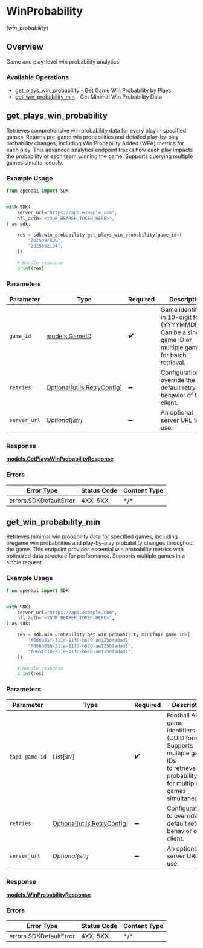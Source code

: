 # WinProbability
(*win_probability*)

## Overview

Game and play-level win probability analytics

### Available Operations

* [get_plays_win_probability](#get_plays_win_probability) - Get Game Win Probability by Plays
* [get_win_probability_min](#get_win_probability_min) - Get Minimal Win Probability Data

## get_plays_win_probability

Retrieves comprehensive win probability data for every play in specified games.
Returns pre-game win probabilities and detailed play-by-play probability changes,
including Win Probability Added (WPA) metrics for each play. This advanced analytics
endpoint tracks how each play impacts the probability of each team winning the game.
Supports querying multiple games simultaneously.


### Example Usage

<!-- UsageSnippet language="python" operationID="getPlaysWinProbability" method="get" path="/api/secured/plays/winProbability" -->
```python
from openapi import SDK


with SDK(
    server_url="https://api.example.com",
    nfl_auth="<YOUR_BEARER_TOKEN_HERE>",
) as sdk:

    res = sdk.win_probability.get_plays_win_probability(game_id=[
        "2025092800",
        "2025092104",
    ])

    # Handle response
    print(res)

```

### Parameters

| Parameter                                                                                                              | Type                                                                                                                   | Required                                                                                                               | Description                                                                                                            |
| ---------------------------------------------------------------------------------------------------------------------- | ---------------------------------------------------------------------------------------------------------------------- | ---------------------------------------------------------------------------------------------------------------------- | ---------------------------------------------------------------------------------------------------------------------- |
| `game_id`                                                                                                              | [models.GameID](../../models/gameid.md)                                                                                | :heavy_check_mark:                                                                                                     | Game identifier(s) in 10-digit format (YYYYMMDDNN). Can be a single game ID or multiple game IDs for batch retrieval.  |
| `retries`                                                                                                              | [Optional[utils.RetryConfig]](../../models/utils/retryconfig.md)                                                       | :heavy_minus_sign:                                                                                                     | Configuration to override the default retry behavior of the client.                                                    |
| `server_url`                                                                                                           | *Optional[str]*                                                                                                        | :heavy_minus_sign:                                                                                                     | An optional server URL to use.                                                                                         |

### Response

**[models.GetPlaysWinProbabilityResponse](../../models/getplayswinprobabilityresponse.md)**

### Errors

| Error Type             | Status Code            | Content Type           |
| ---------------------- | ---------------------- | ---------------------- |
| errors.SDKDefaultError | 4XX, 5XX               | \*/\*                  |

## get_win_probability_min

Retrieves minimal win probability data for specified games, including pregame
win probabilities and play-by-play probability changes throughout the game.
This endpoint provides essential win probability metrics with optimized data
structure for performance. Supports multiple games in a single request.


### Example Usage

<!-- UsageSnippet language="python" operationID="getWinProbabilityMin" method="get" path="/api/secured/plays/winProbabilityMin" -->
```python
from openapi import SDK


with SDK(
    server_url="https://api.example.com",
    nfl_auth="<YOUR_BEARER_TOKEN_HERE>",
) as sdk:

    res = sdk.win_probability.get_win_probability_min(fapi_game_id=[
        "f666051f-311e-11f0-b670-ae1250fadad1",
        "f6660056-311e-11f0-b670-ae1250fadad1",
        "f665fc10-311e-11f0-b670-ae1250fadad1",
    ])

    # Handle response
    print(res)

```

### Parameters

| Parameter                                                                                                                                    | Type                                                                                                                                         | Required                                                                                                                                     | Description                                                                                                                                  | Example                                                                                                                                      |
| -------------------------------------------------------------------------------------------------------------------------------------------- | -------------------------------------------------------------------------------------------------------------------------------------------- | -------------------------------------------------------------------------------------------------------------------------------------------- | -------------------------------------------------------------------------------------------------------------------------------------------- | -------------------------------------------------------------------------------------------------------------------------------------------- |
| `fapi_game_id`                                                                                                                               | List[*str*]                                                                                                                                  | :heavy_check_mark:                                                                                                                           | Football API game identifiers (UUID format). Supports multiple game IDs<br/>to retrieve win probability data for multiple games simultaneously.<br/> | [<br/>"f666051f-311e-11f0-b670-ae1250fadad1",<br/>"f6660056-311e-11f0-b670-ae1250fadad1",<br/>"f665fc10-311e-11f0-b670-ae1250fadad1"<br/>]   |
| `retries`                                                                                                                                    | [Optional[utils.RetryConfig]](../../models/utils/retryconfig.md)                                                                             | :heavy_minus_sign:                                                                                                                           | Configuration to override the default retry behavior of the client.                                                                          |                                                                                                                                              |
| `server_url`                                                                                                                                 | *Optional[str]*                                                                                                                              | :heavy_minus_sign:                                                                                                                           | An optional server URL to use.                                                                                                               | http://localhost:8080                                                                                                                        |

### Response

**[models.WinProbabilityResponse](../../models/winprobabilityresponse.md)**

### Errors

| Error Type             | Status Code            | Content Type           |
| ---------------------- | ---------------------- | ---------------------- |
| errors.SDKDefaultError | 4XX, 5XX               | \*/\*                  |